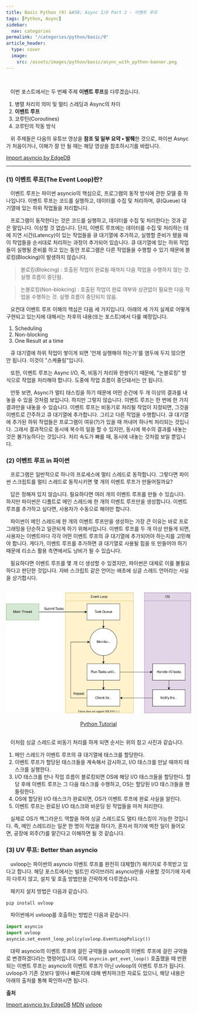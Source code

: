```yaml
---
title: Basic Python (9) &#58; Async I/O Part 2 - 이벤트 루프
tags: [Python, Async]
sidebar:
  nav: categories
permalink: "/categories/python/basic/9"
article_header:
  type: cover
  image:
    src: /assets/images/python/basic/async_with_python-banner.png
---
```


<!--more -->

<br/>

&nbsp;&nbsp; 이번 포스트에서는 두 번째 주제 **이벤트 루프**를 다루겠습니다.

1. 병렬 처리의 의미 및 멀티 스레딩과 Async의 차이
2. **이벤트 루프**
3. 코루틴(Coroutines)
4. 코루틴의 작동 방식

&nbsp;&nbsp; 위 주제들은 다음의 유튜브 영상을 **참조 및 일부 요약 • 발췌**한 것으로, 파이썬 Asnyc가 처음이거나, 이해가 잘 안 될 때는 해당 영상을 참조하시기를 바랍니다.

[Import asyncio by EdgeDB](https://www.youtube.com/watch?v=E7Yn5biBZ58&list=PLhNSoGM2ik6SIkVGXWBwerucXjgP1rHmB&index=2)

---

### (1) 이벤트 루프(The Event Loop)란?

&nbsp;&nbsp; 이벤트 루프는 파이썬 asyncio의 핵심으로, 프로그램의 동작 방식에 관한 모델 중 하나입니다. 이벤트 루프는 코드를 실행하고, 데이터를 수집 및 처리하며, 큐(Queue) 대기열에 있는 하위 작업들을 처리합니다.

&nbsp;&nbsp; 프로그램이 동작한다는 것은 코드를 실행하고, 데이터를 수집 및 처리한다는 것과 같은 말입니다. 이상할 것 없습니다. 단지, 이벤트 루프에는 데이터를 수집 및 처리하는 데에 지연 시간(Latency)이 있는 작업들을 큐 대기열에 추가하고, 실행할 준비가 됐을 때 이 작업들을 순서대로 처리하는 과정이 추가되어 있습니다. 큐 대기열에 있는 하위 작업들이 실행될 준비를 하고 있는 동안 프로그램은 다른 작업들을 수행할 수 있기 때문에 블로킹(Blocking)이 발생하지 않습니다.

> 블로킹(Blokcing) : 호출된 작업이 완료될 때까지 다음 작업을 수행하지 않는 것. 실행 흐름이 중단됨.

> 논블로킹(Non-blokcing) : 호출된 작업이 완료 여부와 상관없이 필요한 다음 작업을 수행하는 것. 실행 흐름이 중단되지 않음.

&nbsp;&nbsp; 요컨대 이벤트 루프 이해의 핵심은 다음 세 가지입니다. 아래의 세 가지 실제로 어떻게 구현되고 있는지에 대해서는 차후의 내용(또는 포스트)에서 다룰 예정입니다.

1. Scheduling
2. Non-blocking
3. One Result at a time

&nbsp;&nbsp; 큐 대기열에 하위 작업이 쌓이게 되면 '언제 실행해야 하는가'를 염두에 두지 않으면 안 됩니다. 이것이 "스케쥴링"입니다.

&nbsp;&nbsp; 또한, 이벤트 루프는 Async I/O, 즉, 비동기 처리와 한쌍이기 때문에, "논블로킹" 방식으로 작업을 처리해야 합니다. 도중에 작업 흐름이 중단돼서는 안 됩니다.

&nbsp;&nbsp; 언뜻 보면, Async가 멀티 태스킹을 하기 때문에 어떤 순간에 두 개 이상의 결과를 내놓을 수 있을 것처럼 보입니다. 하지만 그렇지 않습니다. 이벤트 루프는 한 번에 한 가지 결과만을 내놓을 수 있습니다. 이벤트 루프는 비동기로 처리될 작업이 지정되면, 그것을 이벤트로 간주하고 큐 대기열에 추가합니다. 그리고 다른 작업을 수행합니다. 큐 대기열에 추가된 하위 작업들은 프로그램이 여유(?)가 있을 때 꺼내어 하나씩 처리되는 것입니다. 그래서 결과적으로 동시에 복수의 일을 할 수 있지만, 동시에 복수의 결과를 내놓는 것은 불가능하다는 것입니다. 처리 속도가 빠를 때, 동시에 내놓는 것처럼 보일 뿐입니다.

### (2) 이벤트 루프 in 파이썬

&nbsp;&nbsp; 프로그램은 일반적으로 하나의 프로세스에 멀티 스레드로 동작합니다. 그렇다면 파이썬 스크립트를 멀티 스레드로 동작시키면 몇 개의 이벤트 루프가 만들어질까요?

&nbsp;&nbsp; 답은 정해져 있지 않습니다. 필요하다면 여러 개의 이벤트 루프를 만들 수 있습니다. 하지만 파이썬은 디폴트로 메인 스레드에 한 개의 이벤트 루프만을 생성합니다. 이벤트 루프를 추가하고 싶다면, 사용자가 수동으로 해야만 합니다.

&nbsp;&nbsp; 파이썬이 메인 스레드에 한 개의 이벤트 루프만을 생성하는 가장 큰 이유는 바로 프로그래밍을 단순하고 일관되게 하기 위해서입니다. 이벤트 루프를 두 개 이상 만들게 되면, 사용자는 이벤트마다 각각 어떤 이벤트 루프의 큐 대기열에 추가되어야 하는지를 고민해야 합니다. 게다가, 이벤트 루프를 추가하면 큐 대기열로 사용될 힙을 또 만들어야 하기 때문에 리소스 활용 측면에서도 낭비가 될 수 있습니다.

&nbsp;&nbsp; 필요하다면 이벤트 루프를 몇 개 더 생성할 수 있겠지만, 파이썬은 대체로 이를 불필요하다고 판단한 것입니다. 자바 스크립트 같은 언어는 애초에 싱글 스레드 언어라는 사실을 상기합시다.

<br/>

<div align="center">
<img src="/assets/images/python/basic/python_event_loop.png" width=600>
</div>

<br/>

<div align="center">
<a href="https://www.pythontutorial.net/python-concurrency/python-event-loop/">Python Tutorial</a>
</div>

<br/>

&nbsp;&nbsp; 이처럼 싱글 스레드로 비동기 처리를 하게 되면 순서는 위의 참고 사진과 같습니다.

1. 메인 스레드가 이벤트 루프의 큐 대기열에 태스크를 할당한다.
2. 이벤트 루프가 할당된 태스크들을 계속해서 감시하고, I/O 태스크를 만날 때까지 태스크를 실행한다.
3. I/O 태스크를 만나 작업 흐름이 블로킹되면 OS에 해당 I/O 태스크들을 할당한다. 할당 후에 이벤트 루프는 그 다음 태스크를 수행하고, OS는 할당된 I/O 태스크들을 핸들링한다.
4. OS에 할당된 I/O 태스크가 완료되면, OS가 이벤트 루프에 완료 사실을 알린다.
5. 이벤트 루프는 완료된 I/O 태스크와 바운딩 된 작업들을 마저 처리한다.

&nbsp;&nbsp; 실제로 OS가 백그라운드 역할을 하여 싱글 스레드로도 멀티 태스킹이 가능한 것입니다. 즉, 메인 스레드라는 일꾼 한 명이 작업을 하다가, 혼자서 하기에 벅찬 일이 들어오면, 공장에 외주(?)를 맡긴다고 이해하면 될 것 같습니다.

### (3) UV 루프: Better than asyncio

&nbsp;&nbsp; uvloop는 파이썬의 asyncio 이벤트 루프를 완전히 대체할(?) 패키지로 주목받고 있다고 합니다. 해당 포스트에서는 빌트인 라이브러리 asyncio만을 사용할 것이기에 자세히 다루지 않고, 설치 및 호출 방법만을 간략하게 다루겠습니다.

&nbsp;&nbsp; 패키지 설치 방법은 다음과 같습니다.

```zsh
pip install uvloop
```

&nbsp;&nbsp; 파이썬에서 uvloop를 호출하는 방법은 다음과 같습니다.

```python
import asyncio
import uvloop
asyncio.set_event_loop_policy(uvloop.EventLoopPolicy())
```

&nbsp;&nbsp; 대략 asyncio의 이벤트 루프에 걸린 규약들을 uvloop의 이벤트 루프에 걸린 규약들로 변경하겠다라는 명령어입니다. 이제 <code>asyncio.get_evet_loop()</code> 호출했을 때 반환되는 이벤트 루프는 asyncio의 이벤트 루프가 아닌 uvloop의 이벤트 루프가 됩니다. uvloop가 기존 것보다 얼마나 빠른지에 대해 벤치마크한 자료도 있으니, 해당 내용은 아래의 출처를 통해 확인하시면 됩니다.

**출처**

[Import asyncio by EdgeDB](https://www.youtube.com/watch?v=E7Yn5biBZ58&list=PLhNSoGM2ik6SIkVGXWBwerucXjgP1rHmB&index=2)
[MDN](https://developer.mozilla.org/en-US/docs/Web/JavaScript/Event_loop)
[uvloop](https://magic.io/blog/uvloop-blazing-fast-python-networking/)
